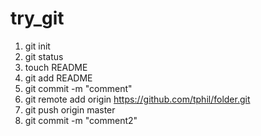 try_git
=======
1. git init
2. git status
3. touch README
4. git add README
5. git commit -m "comment"
6. git remote add origin https://github.com/tphil/folder.git
7. git push origin master
8. git commit -m "comment2"
